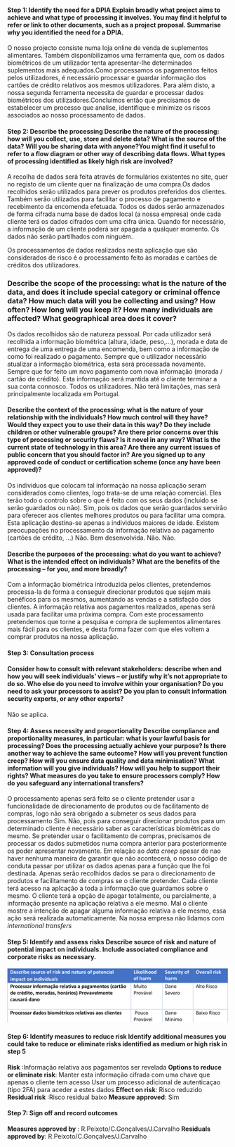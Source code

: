 #### Step 1: Identify the need for a DPIA Explain broadly what project aims to achieve and what type of processing it involves. You may find it helpful to refer or link to other documents, such as a project proposal. Summarise why you identified the need for a DPIA.

O nosso projecto consiste numa loja online de venda de suplementos alimentares. Também disponibilizamos uma ferramenta que,
com os dados biométricos de um utilizador tenta apresentar-lhe determinados suplementos mais adequados.Como processamos os pagamentos feitos pelos utilizadores, é necessário processar e guardar informação dos cartões de crédito relativos aos mesmos utilizadores. Para além disto, a nossa segunda ferramenta necessita de guardar e processar dados biométricos dos utilizadores.Concluimos então que precisamos de estabelecer um processo que analise, identifique e minimize os riscos associados ao nosso processamento de dados.


#### Step 2: Describe the processing Describe the nature of the processing: how will you collect, use, store and delete data? What is the source of the data? Will you be sharing data with anyone?You might find it useful to refer to a flow diagram or other way of describing data flows. What types of processing identified as likely high risk are involved?

A recolha de dados será feita através de formulários existentes no site, quer no registo de um cliente quer na finalização de uma compra.Os dados recolhidos serão utilizados para prever os produtos preferidos dos clientes. Também serão utilizados para facilitar o processo de pagamento e recebimento da encomenda efetuada. Todos os dados serão armazenados de forma cifrada numa base de dados local (a nossa empresa) onde cada cliente terá os dados cifrados com uma cifra única. Quando for necessário, a informação de um cliente poderá ser apagada a qualquer momento. Os dados não serão partilhados com ninguém.

Os processamentos de dados realizados nesta aplicação que são considerados de risco é o processamento feito às moradas e cartões de créditos dos utilizadores.

### Describe the scope of the processing: what is the nature of the data, and does it include special category or criminal offence data? How much data will you be collecting and using? How often? How long will you keep it? How many individuals are affected? What geographical area does it cover?

Os dados recolhidos são de natureza pessoal.
Por cada utilizador será recolhida a informação biométrica (altura, idade, peso,...), morada e data de entrega de uma entrega de uma encomenda, bem como a informação de como foi realizado o pagamento.
Sempre que o utilizador necessário atualizar a informação biométrica, esta será processada novamente. Sempre que for feito um novo pagamento com nova informação (morada / cartão de crédito).
Esta informação será mantida até o cliente terminar a sua conta connosco.
Todos os utilizadores.
Não terá limitações, mas será principalmente localizada em Portugal.
			
#### Describe the context of the processing: what is the nature of your relationship with the individuals? How much control will they have? Would they expect you to use their data in this way? Do they include children or other vulnerable groups? Are there prior concerns over this type of processing or security flaws? Is it novel in any way? What is the current state of technology in this area? Are there any current issues of public concern that you should factor in? Are you signed up to any approved code of conduct or certification scheme (once any have been approved)?

Os individuos que colocam tal informação na nossa aplicação seram considerados como clientes, logo trata-se de uma relação comercial.  Eles terão todo o controlo sobre o que é feito com os seus dados (incluido se serão guardados ou não). Sim, pois os dados que serão guardados servirão para oferecer aos clientes melhores produtos ou para facilitar uma compra. Esta aplicação destina-se apenas a individuos maiores de idade.
Existem preocupações no processamento da informação relativa ao pagamento (cartões de crédito, ...)
Não.
Bem desenvolvida.
Não.
Não.

#### Describe the purposes of the processing: what do you want to achieve? What is the intended effect on individuals? What are the benefits of the processing – for you, and more broadly?

Com a informação biométrica introduzida pelos clientes, pretendemos processa-la de forma a conseguir direcionar produtos que sejam mais benéficos para os mesmos, aumentando as vendas e a satisfação dos clientes. A informação relativa aos pagamentos realizados, apenas será usada para facilitar uma próxima compra. Com este processamento pretendemos que torne a pesquisa e compra de suplementos alimentares mais fácil para os clientes, e desta forma fazer com que eles voltem a comprar produtos na nossa aplicação.


#### Step 3: Consultation process
#### Consider how to consult with relevant stakeholders: describe when and how you will seek individuals’ views – or justify why it’s not appropriate to do so. Who else do you need to involve within your organisation? Do you need to ask your processors to assist? Do you plan to consult information security experts, or any other experts?

Não se aplica.

#### Step 4: Assess necessity and proportionality Describe compliance and proportionality measures, in particular: what is your lawful basis for processing? Does the processing actually achieve your purpose? Is there another way to achieve the same outcome? How will you prevent function creep? How will you ensure data quality and data minimisation? What information will you give individuals? How will you help to support their rights? What measures do you take to ensure processors comply? How do you safeguard any international transfers?

O processamento apenas será feito se o cliente pretender usar a funcionalidade de direcionamento de produtos ou de facilitamento de compras, logo não será obrigado a submeter os seus dados para processamento
Sim.
Não, pois para conseguir direcionar produtos para um determinado cliente é necessário saber as características biométricas do mesmo. Se pretender usar o facilitamento de compras, precisamos de processar os dados submetidos numa compra anterior para posteriormente os poder apresentar novamente.
Em relação ao *data creep* apesar de nao haver nenhuma maneira de garantir que não acontecerá, o nosso código de conduta passar por utilizar os dados apenas para a função que lhe foi destinada.
Apenas serão recolhidos dados se para o direcionamento de produtos e facilitamento de compras se o cliente pretender.
Cada cliente terá acesso na aplcação a toda a informação que guardamos sobre o mesmo.
O cliente terá a opção de apagar totalmente, ou parcialmente, a informação presente na aplicação relativa a ele mesmo.
Mal o cliente mostre a intenção de apagar alguma informação relativa a ele mesmo, essa ação será realizada automaticamente.
Na nossa empresa não lidamos com *international transfers* 

#### Step 5: Identify and assess risks Describe source of risk and nature of potential impact on individuals. Include associated compliance and corporate risks as necessary.

![](table.png)

#### Step 6: Identify measures to reduce risk Identify additional measures you could take to reduce or eliminate risks identified as medium or high risk in step 5

**Risk** :Informação relativa aos pagamentos ser revelada
**Options to reduce or eliminate risk**: Manter esta informação cifrada com uma chave que apenas o cliente tem acesso Usar um processo adicional de autenticaçao (tipo 2FA) para aceder a estes dados
**Effect on risk**: Risco reduzido
**Residual risk** :Risco residual baixo
**Measure approved**: Sim

#### Step 7: Sign off and record outcomes 
**Measures approved by** : R.Peixoto/C.Gonçalves/J.Carvalho
**Residuals approved by**: R.Peixoto/C.Gonçalves/J.Carvalho
